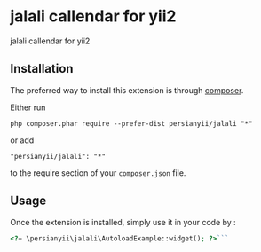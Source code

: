 jalali callendar for yii2
=========================
jalali callendar for yii2

Installation
------------

The preferred way to install this extension is through [composer](http://getcomposer.org/download/).

Either run

```
php composer.phar require --prefer-dist persianyii/jalali "*"
```

or add

```
"persianyii/jalali": "*"
```

to the require section of your `composer.json` file.


Usage
-----

Once the extension is installed, simply use it in your code by  :

```php
<?= \persianyii\jalali\AutoloadExample::widget(); ?>```